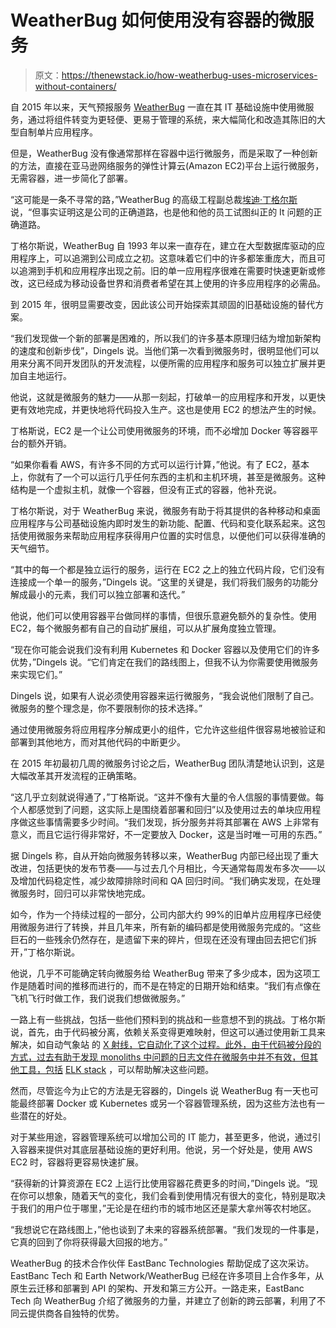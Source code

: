 # WeatherBug 如何使用没有容器的微服务

> 原文：<https://thenewstack.io/how-weatherbug-uses-microservices-without-containers/>

自 2015 年以来，天气预报服务 [WeatherBug](https://www.weatherbug.com/) 一直在其 IT 基础设施中使用微服务，通过将组件转变为更轻便、更易于管理的系统，来大幅简化和改造其陈旧的大型自制单片应用程序。

但是，WeatherBug 没有像通常那样在容器中运行微服务，而是采取了一种创新的方法，直接在亚马逊网络服务的弹性计算云(Amazon EC2)平台上运行微服务，无需容器，进一步简化了部署。

“这可能是一条不寻常的路，”WeatherBug 的高级工程副总裁[埃迪·丁格尔斯](https://www.linkedin.com/in/edingels/)说，“但事实证明这是公司的正确道路，也是他和他的员工试图纠正的 It 问题的正确道路。

丁格尔斯说，WeatherBug 自 1993 年以来一直存在，建立在大型数据库驱动的应用程序上，可以追溯到公司成立之初。这意味着它们中的许多都笨重庞大，而且可以追溯到手机和应用程序出现之前。旧的单一应用程序很难在需要时快速更新或修改，这已经成为移动设备世界和消费者希望在其上使用的许多应用程序的必需品。

到 2015 年，很明显需要改变，因此该公司开始探索其顽固的旧基础设施的替代方案。

“我们发现做一个新的部署是困难的，所以我们的许多基本原理归结为增加新架构的速度和创新步伐”，Dingels 说。当他们第一次看到微服务时，很明显他们可以用来分离不同开发团队的开发流程，以便所需的应用程序和服务可以独立扩展并更加自主地运行。

他说，这就是微服务的魅力——从那一刻起，打破单一的应用程序和开发，以更快更有效地完成，并更快地将代码投入生产。这也是使用 EC2 的想法产生的时候。

丁格斯说，EC2 是一个让公司使用微服务的环境，而不必增加 Docker 等容器平台的额外开销。

“如果你看看 AWS，有许多不同的方式可以运行计算，”他说。有了 EC2，基本上，你就有了一个可以运行几乎任何东西的主机和主机环境，甚至是微服务。这种结构是一个虚拟主机，就像一个容器，但没有正式的容器，他补充说。

丁格尔斯说，对于 WeatherBug 来说，微服务有助于将其提供的各种移动和桌面应用程序与公司基础设施内即时发生的新功能、配置、代码和变化联系起来。这包括使用微服务来帮助应用程序获得用户位置的实时信息，以便他们可以获得准确的天气细节。

“其中的每一个都是独立运行的服务，运行在 EC2 之上的独立代码片段，它们没有连接成一个单一的服务，”Dingels 说。“这里的关键是，我们将我们服务的功能分解成最小的元素，我们可以独立部署和迭代。”

他说，他们可以使用容器平台做同样的事情，但很乐意避免额外的复杂性。使用 EC2，每个微服务都有自己的自动扩展组，可以从扩展角度独立管理。

“现在你可能会说我们没有利用 Kubernetes 和 Docker 容器以及使用它们的许多优势，”Dingels 说。“它们肯定在我们的路线图上，但我不认为你需要使用微服务来实现它们。”

Dingels 说，如果有人说必须使用容器来运行微服务，“我会说他们限制了自己。微服务的整个理念是，你不要限制你的技术选择。”

通过使用微服务将应用程序分解成更小的组件，它允许这些组件很容易地被验证和部署到其他地方，而对其他代码的中断更少。

在 2015 年初最初几周的微服务讨论之后，WeatherBug 团队清楚地认识到，这是大幅改革其开发流程的正确策略。

“这几乎立刻就说得通了，”丁格斯说。“这并不像有大量的令人信服的事情要做。每个人都感觉到了问题，这实际上是围绕着部署和回归”以及使用过去的单块应用程序做这些事情需要多少时间。“我们发现，拆分服务并将其部署在 AWS 上非常有意义，而且它运行得非常好，不一定要放入 Docker，这是当时唯一可用的东西。”

据 Dingels 称，自从开始向微服务转移以来，WeatherBug 内部已经出现了重大改进，包括更快的发布节奏——与过去几个月相比，今天通常每周发布多次——以及增加代码稳定性，减少故障排除时间和 QA 回归时间。“我们确实发现，在处理微服务时，回归可以非常快地完成。

如今，作为一个持续过程的一部分，公司内部大约 99%的旧单片应用程序已经使用微服务进行了转换，并且几年来，所有新的编码都是使用微服务完成的。“这些巨石的一些残余仍然存在，是遗留下来的碎片，但现在还没有理由回去把它们拆开，”丁格尔斯说。

他说，几乎不可能确定转向微服务给 WeatherBug 带来了多少成本，因为这项工作是随着时间的推移而进行的，而不是在特定的日期开始和结束。“我们有点像在飞机飞行时做工作，我们说我们想做微服务。”

一路上有一些挑战，包括一些他们预料到的挑战和一些意想不到的挑战。丁格尔斯说，首先，由于代码被分离，依赖关系变得更难映射，但这可以通过使用新工具来解决，如自动气象站 的 [X 射线，它自动化了这个过程。此外，由于代码被分段的方式，过去有助于发现 monoliths 中问题的日志文件在微服务中并不有效，但其他工具，包括](https://aws.amazon.com/xray/) [ELK stack](https://www.elastic.co/blog/getting-started-with-elk) ，可以帮助解决这些问题。

然而，尽管迄今为止它的方法是无容器的，Dingels 说 WeatherBug 有一天也可能最终部署 Docker 或 Kubernetes 或另一个容器管理系统，因为这些方法也有一些潜在的好处。

对于某些用途，容器管理系统可以增加公司的 IT 能力，甚至更多，他说，通过引入容器来提供对其底层基础设施的更好利用。他说，另一个好处是，使用 AWS EC2 时，容器将更容易快速扩展。

“获得新的计算资源在 EC2 上运行比使用容器花费更多的时间，”Dingels 说。“现在你可以想象，随着天气的变化，我们会看到使用情况有很大的变化，特别是取决于我们的用户位于哪里，”无论是在纽约市的城市地区还是蒙大拿州等农村地区。

“我想说它在路线图上，”他也谈到了未来的容器系统部署。“我们发现的一件事是，它真的回到了你将获得最大回报的地方。”

WeatherBug 的技术合作伙伴 EastBanc Technologies 帮助促成了这次采访。EastBanc Tech 和 Earth Network/WeatherBug 已经在许多项目上合作多年，从原生云迁移和部署到 API 的架构、开发和第三方公开。一路走来，EastBanc Tech 向 WeatherBug 介绍了微服务的力量，并建立了创新的跨云部署，利用了不同云提供商各自独特的优势。

<svg xmlns:xlink="http://www.w3.org/1999/xlink" viewBox="0 0 68 31" version="1.1"><title>Group</title> <desc>Created with Sketch.</desc></svg>